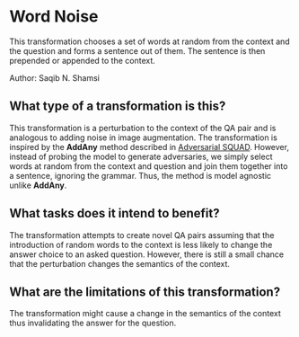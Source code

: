 # Word Noise
This transformation chooses a set of words at random from the context and the question and forms a sentence out of them. The sentence is then prepended or appended to the context.

Author: Saqib N. Shamsi

## What type of a transformation is this?
This transformation is a perturbation to the context of the QA pair and is analogous to adding noise in image augmentation. The transformation is inspired by the **AddAny** method described in [Adversarial SQUAD](https://arxiv.org/abs/1707.07328). However, instead of probing the model to generate adversaries, we simply select words at random from the context and question and join them together into a sentence, ignoring the grammar. Thus, the method is model agnostic unlike **AddAny**.

## What tasks does it intend to benefit?
The transformation attempts to create novel QA pairs assuming that the introduction of random words to the context is less likely to change the answer choice to an asked question. However, there is still a small chance that the perturbation changes the semantics of the context.

## What are the limitations of this transformation?
The transformation might cause a change in the semantics of the context thus invalidating the answer for the question.
